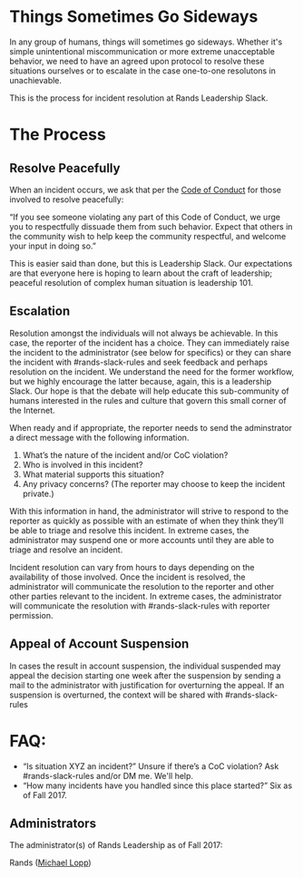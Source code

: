 # Things Sometimes Go Sideways

In any group of humans, things will sometimes go sideways. Whether it's simple unintentional miscommunication or more extreme unacceptable behavior, we need to have an agreed upon protocol to resolve these situations ourselves or to escalate in the case one-to-one resolutons in unachievable. 

This is the process for incident resolution at Rands Leadership Slack. 

# The Process

## Resolve Peacefully 

When an incident occurs, we ask that per the [Code of Conduct](https://github.com/randsleadershipslack/documents-and-resources/blob/master/code-of-conduct.md) for those involved to resolve peacefully:

“If you see someone violating any part of this Code of Conduct, we urge you to respectfully dissuade them from such behavior. Expect that others in the community wish to help keep the community respectful, and welcome your input in doing so.”

This is easier said than done, but this is Leadership Slack. Our expectations are that everyone here is hoping to learn about the craft of leadership; peaceful resolution of complex human situation is leadership 101.

## Escalation

Resolution amongst the individuals will not always be achievable. In this case, the reporter of the incident has a choice. They can immediately raise the incident to the administrator (see below for specifics) or they can share the incident with #rands-slack-rules and seek feedback and perhaps resolution on the incident. We understand the need for the former workflow, but we highly encourage the latter because, again, this is a leadership Slack. Our hope is that the debate will help educate this sub-community of humans interested in the rules and culture that govern this small corner of the Internet. 

When ready and if appropriate, the reporter needs to send the adminstrator a direct message with the following information. 

1. What’s the nature of the incident and/or CoC violation? 
2. Who is involved in this incident?
3. What material supports this situation?
4. Any privacy concerns? (The reporter may choose to keep the incident private.)

With this information in hand, the administrator will strive to respond to the reporter as quickly as possible with an estimate of when they think they’ll be able to triage and resolve this incident. In extreme cases, the administrator may suspend one or more accounts until they are able to triage and resolve an incident. 

Incident resolution can vary from hours to days depending on the availability of those involved. Once the incident is resolved, the administrator will communicate the resolution to the reporter and other other parties relevant to the incident. In extreme cases, the administrator will communicate the resolution with #rands-slack-rules with reporter permission.

## Appeal of Account Suspension

In cases the result in account suspension, the individual suspended may appeal the decision starting one week after the suspension by sending a mail to the administrator with justification for overturning the appeal. If an suspension is overturned, the context will be shared with #rands-slack-rules

# FAQ:

- “Is situation XYZ an incident?” Unsure if there’s a CoC violation? Ask #rands-slack-rules and/or DM me. We'll help. 
- “How many incidents have you handled since this place started?” Six as of Fall 2017.

## Administrators

The administrator(s) of Rands Leadership as of Fall 2017:

Rands ([Michael Lopp](mailto:feedback@randsinrepose.com))

